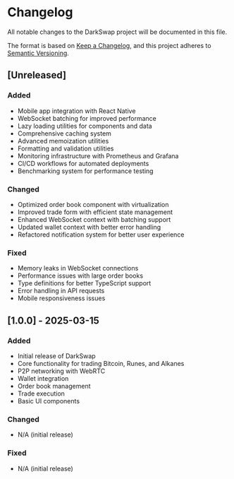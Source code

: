 # Changelog

All notable changes to the DarkSwap project will be documented in this file.

The format is based on [Keep a Changelog](https://keepachangelog.com/en/1.0.0/),
and this project adheres to [Semantic Versioning](https://semver.org/spec/v2.0.0.html).

## [Unreleased]

### Added
- Mobile app integration with React Native
- WebSocket batching for improved performance
- Lazy loading utilities for components and data
- Comprehensive caching system
- Advanced memoization utilities
- Formatting and validation utilities
- Monitoring infrastructure with Prometheus and Grafana
- CI/CD workflows for automated deployments
- Benchmarking system for performance testing

### Changed
- Optimized order book component with virtualization
- Improved trade form with efficient state management
- Enhanced WebSocket context with batching support
- Updated wallet context with better error handling
- Refactored notification system for better user experience

### Fixed
- Memory leaks in WebSocket connections
- Performance issues with large order books
- Type definitions for better TypeScript support
- Error handling in API requests
- Mobile responsiveness issues

## [1.0.0] - 2025-03-15

### Added
- Initial release of DarkSwap
- Core functionality for trading Bitcoin, Runes, and Alkanes
- P2P networking with WebRTC
- Wallet integration
- Order book management
- Trade execution
- Basic UI components

### Changed
- N/A (initial release)

### Fixed
- N/A (initial release)